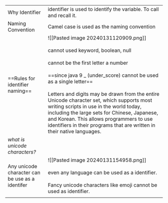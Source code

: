 
|                                                 |                                                                                                                                                                                                                                                                                                                                                                                                                                                                                                                           |
| ----------------------------------------------- | ------------------------------------------------------------------------------------------------------------------------------------------------------------------------------------------------------------------------------------------------------------------------------------------------------------------------------------------------------------------------------------------------------------------------------------------------------------------------------------------------------------------------- |
| Why Identifier                                  | identifier is used to identify the variable. To call and recall it.                                                                                                                                                                                                                                                                                                                                                                                                                                                       |
| Naming Convention                               | Camel case is used as the naming convention                                                                                                                                                                                                                                                                                                                                                                                                                                                                               |
| ==Rules for identifier naming==                 | ![[Pasted image 20240131120909.png]]<br><br>cannot used keyword, boolean, null<br><br>cannot be the first letter a number<br><br>==since java 9 _ (under_score) cannot be used as a single letter==<br><br>Letters and digits may be drawn from the entire Unicode character set, which supports most writing scripts in use in the world today, including the large sets for Chinese, Japanese, and Korean. This allows programmers to use identifiers in their programs that are written in their native languages.<br> |
| *what is unicode characters?*                   |                                                                                                                                                                                                                                                                                                                                                                                                                                                                                                                           |
| Any unicode character can be use as a identifer | ![[Pasted image 20240131154958.png]]<br><br>even any language can be used as a identifier. <br><br>Fancy unicode characters like emoji cannot be used as identifier.<br>                                                                                                                                                                                                                                                                                                                                                  |
|                                                 |                                                                                                                                                                                                                                                                                                                                                                                                                                                                                                                           |
